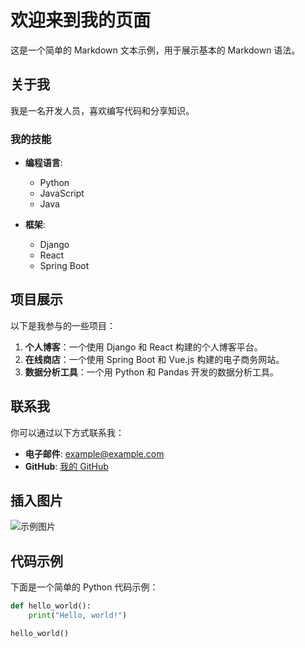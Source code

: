# 欢迎来到我的页面

这是一个简单的 Markdown 文本示例，用于展示基本的 Markdown 语法。

## 关于我

我是一名开发人员，喜欢编写代码和分享知识。

### 我的技能

- **编程语言**:
  - Python
  - JavaScript
  - Java

- **框架**:
  - Django
  - React
  - Spring Boot

## 项目展示

以下是我参与的一些项目：

1. **个人博客**：一个使用 Django 和 React 构建的个人博客平台。
2. **在线商店**：一个使用 Spring Boot 和 Vue.js 构建的电子商务网站。
3. **数据分析工具**：一个用 Python 和 Pandas 开发的数据分析工具。

## 联系我

你可以通过以下方式联系我：

- **电子邮件**: [example@example.com](mailto:example@example.com)
- **GitHub**: [我的 GitHub](https://github.com/example)

## 插入图片

![示例图片](https://via.placeholder.com/150)

## 代码示例

下面是一个简单的 Python 代码示例：

```python
def hello_world():
    print("Hello, world!")

hello_world()

